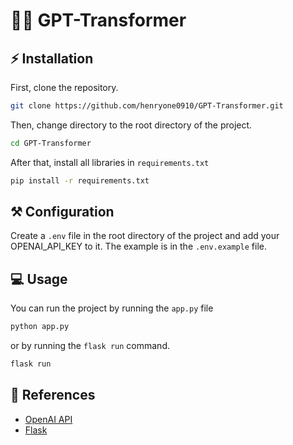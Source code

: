 # 🧑‍💻 GPT-Transformer

## ⚡ Installation

First, clone the repository.

```bash
git clone https://github.com/henryone0910/GPT-Transformer.git
```

Then, change directory to the root directory of the project.

```bash
cd GPT-Transformer
```

After that, install all libraries in `requirements.txt`

```bash
pip install -r requirements.txt
```

## ⚒️ Configuration

Create a `.env` file in the root directory of the project and add your OPENAI_API_KEY to it. The example is in the `.env.example` file.

## 💻 Usage

You can run the project by running the `app.py` file

```bash
python app.py
```

or by running the `flask run` command.

```bash
flask run
```

## 📝 References

- [OpenAI API](https://beta.openai.com/docs/introduction)
- [Flask](https://flask.palletsprojects.com/en/2.3.x/)